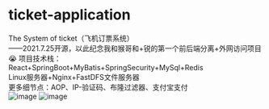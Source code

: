 # ticket-application
The System of ticket（飞机订票系统）<br>
                            ——2021.7.25开源，以此纪念我和猴哥和+锐的第一个前后端分离+外网访问项目😭
项目技术栈：<br>
React+SpringBoot+MyBatis+SpringSecurity+MySql+Redis<br>
Linux服务器+Nginx+FastDFS文件服务器<br>
更多细节点：AOP、IP-验证码、布隆过滤器、支付宝支付<br>
![image](https://user-images.githubusercontent.com/52960810/114047413-4000cd00-98bc-11eb-9ed5-34f2ff4ac987.png)
![image](https://user-images.githubusercontent.com/52960810/114047608-6292e600-98bc-11eb-8311-6c26f8a0c15e.png)
